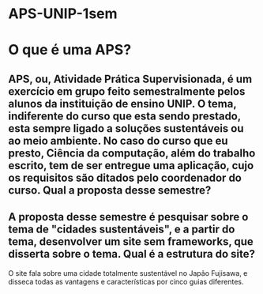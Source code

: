 # APS-UNIP-1sem
O que é uma APS?
=================
APS, ou, Atividade Prática Supervisionada, é um exercício em grupo feito semestralmente pelos alunos da instituição de ensino UNIP. O tema, indiferente do curso que esta sendo prestado, esta sempre ligado a soluções sustentáveis ou ao meio ambiente.
No caso do curso que eu presto, Ciência da computação, além do trabalho escrito, tem de ser entregue uma aplicação, cujo os requisitos são ditados pelo coordenador do curso.
Qual a proposta desse semestre?
-----------
A proposta desse semestre é pesquisar sobre o tema de "cidades sustentáveis", e a partir do tema, desenvolver um site sem frameworks, que disserta sobre o tema.
Qual é a estrutura do site?
-----------
O site fala sobre uma cidade totalmente sustentável no Japão Fujisawa, e disseca todas as vantagens e características por cinco guias diferentes.
